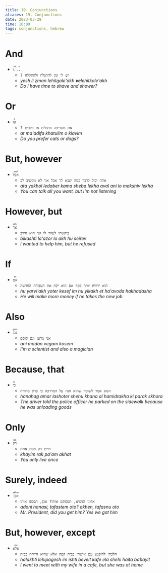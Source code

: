 ```yaml
---
title: 19. Conjunctions
aliases: 19. Conjunctions
date: 2023-03-29
time: 10:09
tags: conjunctions, hebrew
---
```



# And

- <ruby>`ו...`<rt>ve, u</rt></ruby>
    - `? יש לי זמן להתגלח ולהתקלח`
    - *yesh li zman lehitgale'akh **ve**lehitkale'akh*
    - *Do I have time to shave and shower?*


# Or

- <ruby>`או`<rt>o</rt></ruby>
    - `? את מעדיפה חתולים או כלבים`
    - *at ma'adifa khatulim o klavim*
    - *Do you prefer cats or dogs?*


# But, however

- <ruby>`אבל`<rt>aval</rt></ruby>
    - `אתה יכול לדבר כמה שבא לך אבל אני לא מקשיב לכ`
    - *ata yakhol ledaber kama sheba lekha aval ani lo makshiv lekha*
    - *You can talk all you want, but I'm not listening*


# However, but

- <ruby>`אך`<rt>akh</rt></ruby>
    - `ביקשתי לעזור לו אך הוא סירב`
    - *bikashti la'azor lo akh hu seirev*
    - *I wanted to help him, but he refused*


# If

- <ruby>`אם`<rt>im</rt></ruby>
    - `הוא ירוויח יותר כסף אם הוא יקח את העבודה החדשה`
    - *hu yarvi'akh yoter kesef im hu yikakh et ha'avoda hakhadasha*
    - *He will make more money if he takes the new job*


# Also

- <ruby>`גם`<rt>gam</rt></ruby>
    - `אני מדען וגם קוסם`
    - *ani madan vegam kosem*
    - *I'm a scientist and also a magician*


# Because, that

- <ruby>`כי`<rt>ki</rt></ruby>
    - `הנהג אמר לשוטר שהוא חנה על המדרכה כי פרק סחורה`
    - *hanahag amar lashoter shehu khana al hamidrakha ki parak skhora*
    - *The driver told the police officer he parked on the sidewalk because he was unloading goods*


# Only

- <ruby>`רק`<rt>rak</rt></ruby>
    - `חיים רק פעם אחתֿ`
    - *khayim rak pa'am akhat*
    - *You only live once*


# Surely, indeed

- <ruby>`אכן`<rt>akhen</rt></ruby>
    - `אדוני הנשיא, תפסתם אותו? אכן, תפסנו אותו`
    - *adoni hanasi, tafastem oto? akhen, tafasnu oto*
    - *Mr. President, did you get him? Yes we got him*


# But, however, except

- <ruby>`אלא`<rt>ela</rt></ruby>
    - `הלכתי להיפגש עם אישתי בבית קפה אלא שהיא הייתה בבית`
    - *halakhti lehipagesh im ishti beveit kafe ela shehi haita babayit*
    - *I went to meet with my wife in a cafe, but she was at home*